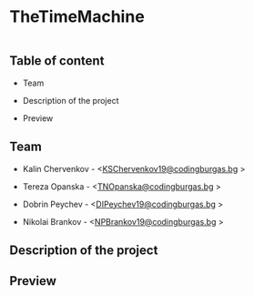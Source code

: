 # TheTimeMachine

<img src="">

## Table of content

* Team

* Description of the project

* Preview


## Team

* Kalin Chervenkov - <KSChervenkov19@codingburgas.bg >

* Tereza Opanska - <TNOpanska@codingburgas.bg >

* Dobrin Peychev - <DIPeychev19@codingburgas.bg >

* Nikolai Brankov - <NPBrankov19@codingburgas.bg >


## Description of the project



## Preview


<img src="">